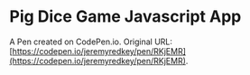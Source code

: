 # Pig Dice Game Javascript App

A Pen created on CodePen.io. Original URL: [https://codepen.io/jeremyredkey/pen/RKjEMR](https://codepen.io/jeremyredkey/pen/RKjEMR).


